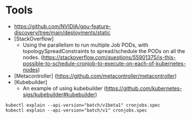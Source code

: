 # Tools
* https://github.com/NVIDIA/gpu-feature-discovery/tree/main/deployments/static
* [StackOverflow]
  * Using the parallelism to run multiple Job PODs, with topologySpreadConstraints to spread/schedule the PODs on all the nodes. (https://stackoverflow.com/questions/55901375/is-this-possible-to-schedule-cronjob-to-execute-on-each-of-kubernetes-nodes)
* [Metacontroller]
   (https://github.com/metacontroller/metacontroller)
* [Kubebuilder]
  * An example of using kubebuilder (https://github.com/kubernetes-sigs/kubebuilder#kubebuilder)

```
kubectl explain --api-version="batch/v1beta1" cronjobs.spec
kubectl explain --api-version="batch/v1" cronjobs.spec

```
